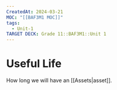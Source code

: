 ```yaml
---
CreatedAt: 2024-03-21
MOC: "[[BAF3M1 MOC]]"
tags:
  - Unit-1
TARGET DECK: Grade 11::BAF3M1::Unit 1
---
```


# Useful Life
How long we will have an [[Assets|asset]].
<!--ID: 1718216451491-->
